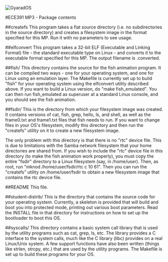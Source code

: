 <!---
![GyaradOS](http://i.imgur.com/zhu6S93.png)
--->
![GyaradOS](http://i.imgur.com/keh86ho.png)

#ECE391 MP3 - Package contents


##createfs
This program takes a flat source directory (i.e. no subdirectories in the source directory) and creates a filesystem image in the format specified for this MP.  Run it with no parameters to see usage.

##elfconvert
This program takes a 32-bit ELF (Executable and Linking Format) file - the standard executable type on Linux - and converts it to the executable format specified for this MP.  The output filename is <exename>.converted.

##fish/
This directory contains the source for the fish animation program. It can be compiled two ways - one for your operating system, and one for Linux using an emulation layer.  The Makefile is currently set up to build "fish" for your operating system using the elfconvert utility described above.  If you want to build a Linux version, do "make fish_emulated".  You can then run fish_emulated as superuser at a standard Linux console, and you should see the fish animation.

##fsdir/
This is the directory from which your filesystem image was created. It contains versions of cat, fish, grep, hello, ls, and shell, as well as the frame0.txt and frame1.txt files that fish needs to run. If you want to change files in your OS's filesystem, modify this directory and then run the "createfs" utility on it to create a new filesystem image.

The only problem with this directory is that there is no "rtc" device file.  This is due to limitations with the Samba network filesystem that your home directories are shared from. If you wish to include the "rtc" device file in this directory (to make the fish animation work properly), you must copy the entire "fsdir" directory to a Linux filesystem (say, in /home/user).  Then, as root, run "mknod /home/user/fsdir/rtc c 10 61".  Then you can run the "createfs" utility on /home/user/fsdir to obtain a new filesystem image that contains the rtc device file.

##README
This file.

##student-distrib/
This is the directory that contains the source code for your operating system.  Currently, a skeleton is provided that will build and boot you into protected mode, printing out various boot parameters.  Read the INSTALL file in that directory for instructions on how to set up the bootloader to boot this OS.

##syscalls/
This directory contains a basic system call library that is used by the utility programs such as cat, grep, ls, etc.  The library provides a C interface to the system calls, much like the C library (libc) provides on a real Linux/Unix system.  A few support functions have also been written (things like strlen, strcpy, etc.) that are used by the utility programs.  The Makefile is set up to build these programs for your OS.
